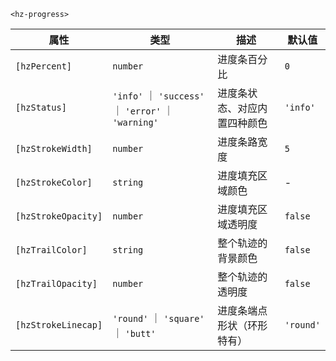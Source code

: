 
`<hz-progress>`

| 属性 | 类型 | 描述 | 默认值 |
| --- | --- | --- | --- |
| `[hzPercent]` | `number` | 进度条百分比 | `0` |
| `[hzStatus]` | `'info'` ｜ `'success'` ｜ `'error'` ｜ `'warning'` | 进度条状态、对应内置四种颜色 | `'info'` |
| `[hzStrokeWidth]` | `number` | 进度条路宽度 | `5` |
| `[hzStrokeColor]` | `string`| 进度填充区域颜色 | - |
| `[hzStrokeOpacity]` | `number` | 进度填充区域透明度 | `false` |
| `[hzTrailColor]` | `string`| 整个轨迹的背景颜色 | `false` |
| `[hzTrailOpacity]` | `number` | 整个轨迹的透明度 | `false` |
| `[hzStrokeLinecap]` | `'round'` ｜ `'square'` ｜ `'butt'` | 进度条端点形状（环形特有） | `'round'` |
